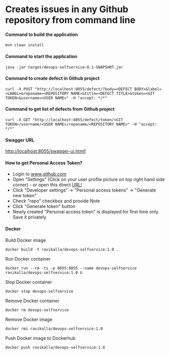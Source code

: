 # Creates issues in any Github repository from command line

#### Command to build the application
```
mvn clean install
```

#### Command to start the application
```
java -jar target/devops-selfservice-0.1-SNAPSHOT.jar
```

#### Command to create defect in Github project
```
curl -X POST "http://localhost:8055/defect/?body=<DEFECT BODY>&label=<LABEL>&reponame=<REPOSITORY NAME>&title=<DEFECT TITLE>&token=<GIT TOKEN>&username=<USER NAME>" -H "accept: */*"
```

#### Command to get list of defects from Github project
```
curl -X GET "http://localhost:8055/defect/token/<GIT TOKEN>/username/<USER NAME>/reponame/<REPOSITORY NAME>" -H "accept: */*"
```

#### Swagger URL
[http://localhost:8055/swagger-ui.html!](http://localhost:8055/swagger-ui.html)

#### How to get Personal Access Token?
 * Login to www.github.com
 * Open "Settings" (Click on your user profile picture on top right hand side corner) - or open this direct [URL!](https://github.com/settings/tokens)
 * Click "Developer settings" -> "Personal access tokens" -> "Generate new token"
 * Check "repo" checkbox and provide Note
 * Click "Generate token" button
 * Newly created "Personal access token" is displayed for first time only. Save it privately.

#### Docker
Build Docker image
```
docker build -t ravikalla/devops-selfservice:1.0 .
```
Run Docker container
```
docker run --rm -ti -p 8055:8055 --name devops-selfservice ravikalla/devops-selfservice:1.0 &
```
Stop Docker container
```
docker stop devops-selfservice
```
Remove Docker container
```
docker rm devops-selfservice
```
Remove Docker image
```
docker rmi ravikalla/devops-selfservice:1.0
```
Push Docker image to Dockerhub
```
docker push ravikalla/devops-selfservice:1.0
```